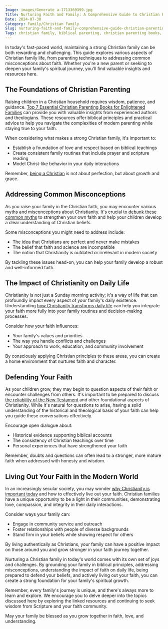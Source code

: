 ```yaml
---
Image: images/Generate a-1713369399.jpg
Title: Nurturing Faith and Family: A Comprehensive Guide to Christian Parenting and Life
Date: 2024-07-30
Category: Family/Christian Family
Slug: nurturing-faith-and-family-comprehensive-guide-christian-parenting-life
Tags: christian family, biblical parenting, christian parenting books, christianity, parenting, faith, family values, pillar
---
```


In today's fast-paced world, maintaining a strong Christian family can be both rewarding and challenging. This guide explores various aspects of Christian family life, from parenting techniques to addressing common misconceptions about faith. Whether you're a new parent or seeking to deepen your family's spiritual journey, you'll find valuable insights and resources here.

## The Foundations of Christian Parenting

Raising children in a Christian household requires wisdom, patience, and guidance. [Top 7 Essential Christian Parenting Books for Enlightened Families](/top-7-essential-christian-parenting-books-for-enlightened-families) can provide you with valuable insights from experienced authors and theologians. These resources offer biblical principles and practical advice to help you navigate the complexities of modern parenting while staying true to your faith.

When considering what makes a strong Christian family, it's important to:

- Establish a foundation of love and respect based on biblical teachings
- Create consistent family routines that include prayer and scripture reading
- Model Christ-like behavior in your daily interactions

Remember, [being a Christian](/discover-the-meaning-of-being-a-christian-ultimate-guide-for-believers) is not about perfection, but about growth and grace.

## Addressing Common Misconceptions

As you raise your family in the Christian faith, you may encounter various myths and misconceptions about Christianity. It's crucial to [debunk these common myths](/debunking-5-common-myths-about-christianity) to strengthen your own faith and help your children develop a clear understanding of Christian beliefs.

Some misconceptions you might need to address include:

- The idea that Christians are perfect and never make mistakes
- The belief that faith and science are incompatible
- The notion that Christianity is outdated or irrelevant in modern society

By tackling these issues head-on, you can help your family develop a robust and well-informed faith.

## The Impact of Christianity on Daily Life

Christianity is not just a Sunday morning activity; it's a way of life that can profoundly impact every aspect of your family's daily existence. Understanding [how Christianity transforms daily life](/10-ways-christianity-transforms-daily-life-a-comprehensive-guide) can help you integrate your faith more fully into your family routines and decision-making processes.

Consider how your faith influences:

- Your family's values and priorities
- The way you handle conflicts and challenges
- Your approach to work, education, and community involvement

By consciously applying Christian principles to these areas, you can create a home environment that nurtures faith and character.

## Defending Your Faith

As your children grow, they may begin to question aspects of their faith or encounter challenges from others. It's important to be prepared to discuss [the reliability of the New Testament](/unveiling-the-truth-why-the-reliability-of-the-new-testament-is-questioned) and other foundational aspects of Christianity. While it's natural for questions to arise, having a solid understanding of the historical and theological basis of your faith can help you guide these conversations effectively.

Encourage open dialogue about:

- Historical evidence supporting biblical accounts
- The consistency of Christian teachings over time
- Personal experiences that have strengthened your faith

Remember, doubts and questions can often lead to a stronger, more mature faith when addressed with honesty and wisdom.

## Living Out Your Faith in the Modern World

In an increasingly secular society, you may wonder [why Christianity is important today](/ultimate-guide-to-understanding-christianity-is-it-the-true-religion) and how to effectively live out your faith. Christian families have a unique opportunity to be a light in their communities, demonstrating love, compassion, and integrity in their daily interactions.

Consider ways your family can:

- Engage in community service and outreach
- Foster relationships with people of diverse backgrounds
- Stand firm in your beliefs while showing respect for others

By living authentically as Christians, your family can have a positive impact on those around you and grow stronger in your faith journey together.



Nurturing a Christian family in today's world comes with its own set of joys and challenges. By grounding your family in biblical principles, addressing misconceptions, understanding the impact of faith on daily life, being prepared to defend your beliefs, and actively living out your faith, you can create a strong foundation for your family's spiritual growth.

Remember, every family's journey is unique, and there's always more to learn and explore. We encourage you to delve deeper into the topics discussed here by exploring the linked resources and continuing to seek wisdom from Scripture and your faith community.

May your family be blessed as you grow together in faith, love, and understanding.